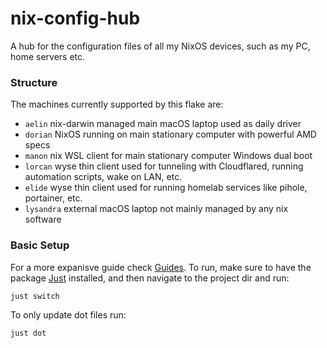 # nix-config-hub
A hub for the configuration files of all my NixOS devices, such as my PC, home servers etc.


### Structure
The machines currently supported by this flake are:
- `aelin` nix-darwin managed main macOS laptop used as daily driver
- `dorian` NixOS running on main stationary computer with powerful AMD specs 
- `manon` nix WSL client for main stationary computer Windows dual boot
- `lorcan` wyse thin client used for tunneling with Cloudflared, running automation scripts, wake on LAN, etc. 
- `elide` wyse thin client used for running homelab services like pihole, portainer, etc.
- `lysandra` external macOS laptop not mainly managed by any nix software 


### Basic Setup
For a more expanisve guide check [Guides](./docs/GUIDES.md). To run, make sure to have the package [Just](https://github.com/casey/just) installed, and then navigate to the project dir and run:

```
just switch
```

To only update dot files run:
```
just dot
```
